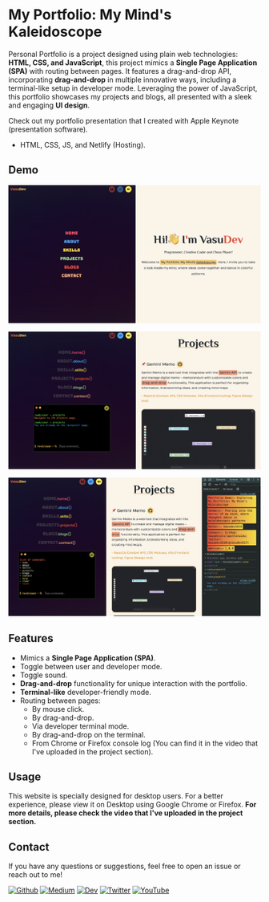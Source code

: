 # My Portfolio: My Mind's Kaleidoscope

Personal Portfolio is a project designed using plain web technologies: **HTML, CSS, and JavaScript**, this project mimics a **Single Page Application (SPA)** with routing between pages. It features a drag-and-drop API, incorporating **drag-and-drop** in multiple innovative ways, including a terminal-like setup in developer mode. Leveraging the power of JavaScript, this portfolio showcases my projects and blogs, all presented with a sleek and engaging **UI design**.

Check out my portfolio presentation that I created with Apple Keynote (presentation software).

- HTML, CSS, JS, and Netlify (Hosting).

## Demo

![Profile Main Page](./PortfolioImg1.png)

![Profile Developer Mode](./PortfolioImg2.png)

![Profile Console Log](./PortfolioImg3.png)

## Features

- Mimics a **Single Page Application (SPA)**.
- Toggle between user and developer mode.
- Toggle sound.
- **Drag-and-drop** functionality for unique interaction with the portfolio.
- **Terminal-like** developer-friendly mode.
- Routing between pages:
  - By mouse click.
  - By drag-and-drop.
  - Via developer terminal mode.
  - By drag-and-drop on the terminal.
  - From Chrome or Firefox console log (You can find it in the video that I've uploaded in the project section).

## Usage

This website is specially designed for desktop users. For a better experience, please view it on Desktop using Google Chrome or Firefox. **For more details, please check the video that I've uploaded in the project section.**

## Contact

If you have any questions or suggestions, feel free to open an issue or reach out to me!

<a href="https://github.com/Vasudevatirupathinaidu" target="_blank"><img alt="Github" src="https://img.shields.io/badge/GitHub-%2312100E.svg?&style=for-the-badge&logo=Github&logoColor=white" /></a> <a href="https://medium.com/@tirupathinaidu" target="_blank"><img alt="Medium" src="https://img.shields.io/badge/Medium-12100E?style=for-the-badge&logo=medium&logoColor=white" /></a> <a href="https://dev.to/deva" target="_blank"><img alt="Dev" src="https://img.shields.io/badge/dev.to-0A0A0A?style=for-the-badge&logo=dev.to&logoColor=white" /></a> <a href="https://twitter.com/vasudev617" target="_blank"><img alt="Twitter" src="https://img.shields.io/badge/twitter-%231DA1F2.svg?&style=for-the-badge&logo=twitter&logoColor=white" /></a> <a href="https://www.youtube.com/@vasudev16180" target="_blank"><img alt="YouTube" src="https://img.shields.io/badge/YouTube-%23FF0000.svg?style=for-the-badge&logo=YouTube&logoColor=white" /></a>
